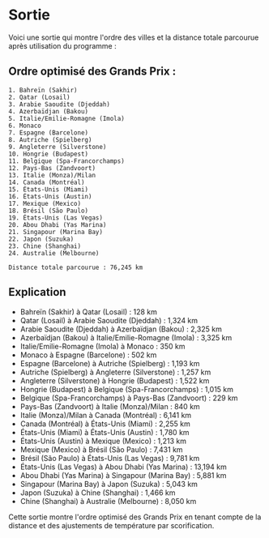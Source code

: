 # Sortie

Voici une sortie qui montre l'ordre des villes et la distance totale parcourue après utilisation du programme :

## Ordre optimisé des Grands Prix :
```
1. Bahreïn (Sakhir)
2. Qatar (Losail)
3. Arabie Saoudite (Djeddah)
4. Azerbaïdjan (Bakou)
5. Italie/Emilie-Romagne (Imola)
6. Monaco
7. Espagne (Barcelone)
8. Autriche (Spielberg)
9. Angleterre (Silverstone)
10. Hongrie (Budapest)
11. Belgique (Spa-Francorchamps)
12. Pays-Bas (Zandvoort)
13. Italie (Monza)/Milan
14. Canada (Montréal)
15. États-Unis (Miami)
16. États-Unis (Austin)
17. Mexique (Mexico)
18. Brésil (São Paulo)
19. États-Unis (Las Vegas)
20. Abou Dhabi (Yas Marina)
21. Singapour (Marina Bay)
22. Japon (Suzuka)
23. Chine (Shanghai)
24. Australie (Melbourne)

Distance totale parcourue : 76,245 km
```
## Explication

- Bahreïn (Sakhir) à Qatar (Losail) : 128 km
- Qatar (Losail) à Arabie Saoudite (Djeddah) : 1,324 km
- Arabie Saoudite (Djeddah) à Azerbaïdjan (Bakou) : 2,325 km
- Azerbaïdjan (Bakou) à Italie/Emilie-Romagne (Imola) : 3,325 km
- Italie/Emilie-Romagne (Imola) à Monaco : 350 km
- Monaco à Espagne (Barcelone) : 502 km
- Espagne (Barcelone) à Autriche (Spielberg) : 1,193 km
- Autriche (Spielberg) à Angleterre (Silverstone) : 1,257 km
- Angleterre (Silverstone) à Hongrie (Budapest) : 1,522 km
- Hongrie (Budapest) à Belgique (Spa-Francorchamps) : 1,015 km
- Belgique (Spa-Francorchamps) à Pays-Bas (Zandvoort) : 229 km
- Pays-Bas (Zandvoort) à Italie (Monza)/Milan : 840 km
- Italie (Monza)/Milan à Canada (Montréal) : 6,141 km
- Canada (Montréal) à États-Unis (Miami) : 2,255 km
- États-Unis (Miami) à États-Unis (Austin) : 1,780 km
- États-Unis (Austin) à Mexique (Mexico) : 1,213 km
- Mexique (Mexico) à Brésil (São Paulo) : 7,431 km
- Brésil (São Paulo) à États-Unis (Las Vegas) : 9,781 km
- États-Unis (Las Vegas) à Abou Dhabi (Yas Marina) : 13,194 km
- Abou Dhabi (Yas Marina) à Singapour (Marina Bay) : 5,881 km
- Singapour (Marina Bay) à Japon (Suzuka) : 5,043 km
- Japon (Suzuka) à Chine (Shanghai) : 1,466 km
- Chine (Shanghai) à Australie (Melbourne) : 8,050 km

Cette sortie montre l'ordre optimisé des Grands Prix en tenant compte de la distance et des ajustements de température par scorification.
